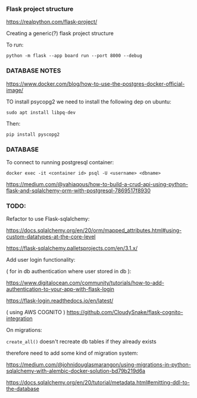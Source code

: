### Flask project structure


https://realpython.com/flask-project/

Creating a generic(?) flask project structure


To run:
```
python -m flask --app board run --port 8000 --debug
```


### DATABASE NOTES

https://www.docker.com/blog/how-to-use-the-postgres-docker-official-image/


TO install psycopg2 we need to install the following dep on ubuntu:
```
sudo apt install libpq-dev
```

Then:
```
pip install pyscopg2
```



### DATABASE

To connect to running postgresql container:
```
docker exec -it <container id> psql -U <username> <dbname>
```



https://medium.com/@yahiaqous/how-to-build-a-crud-api-using-python-flask-and-sqlalchemy-orm-with-postgresql-7869517f8930




### TODO:

Refactor to use Flask-sqlalchemy:

https://docs.sqlalchemy.org/en/20/orm/mapped_attributes.html#using-custom-datatypes-at-the-core-level

https://flask-sqlalchemy.palletsprojects.com/en/3.1.x/


Add user login functionality:

( for in db authentication where user stored in db ):

https://www.digitalocean.com/community/tutorials/how-to-add-authentication-to-your-app-with-flask-login


https://flask-login.readthedocs.io/en/latest/


( using AWS COGNITO )
https://github.com/CloudySnake/flask-cognito-integration



On migrations:

`create_all()` doesn't recreate db tables if they already exists 


therefore need to add some kind of migration system:




https://medium.com/@johnidouglasmarangon/using-migrations-in-python-sqlalchemy-with-alembic-docker-solution-bd79b219d6a



https://docs.sqlalchemy.org/en/20/tutorial/metadata.html#emitting-ddl-to-the-database